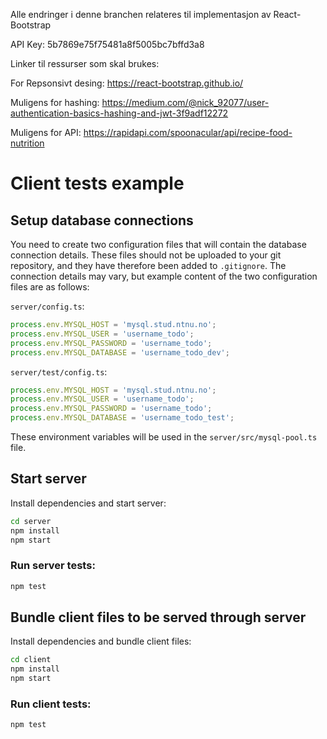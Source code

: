 Alle endringer i denne branchen relateres til implementasjon av React-Bootstrap

API Key: 5b7869e75f75481a8f5005bc7bffd3a8

Linker til ressurser som skal brukes:

For Repsonsivt desing: https://react-bootstrap.github.io/

Muligens for hashing:
https://medium.com/@nick_92077/user-authentication-basics-hashing-and-jwt-3f9adf12272

Muligens for API: https://rapidapi.com/spoonacular/api/recipe-food-nutrition

# Client tests example

## Setup database connections

You need to create two configuration files that will contain the database connection details. These
files should not be uploaded to your git repository, and they have therefore been added to
`.gitignore`. The connection details may vary, but example content of the two configuration files
are as follows:

`server/config.ts`:

```ts
process.env.MYSQL_HOST = 'mysql.stud.ntnu.no';
process.env.MYSQL_USER = 'username_todo';
process.env.MYSQL_PASSWORD = 'username_todo';
process.env.MYSQL_DATABASE = 'username_todo_dev';
```

`server/test/config.ts`:

```ts
process.env.MYSQL_HOST = 'mysql.stud.ntnu.no';
process.env.MYSQL_USER = 'username_todo';
process.env.MYSQL_PASSWORD = 'username_todo';
process.env.MYSQL_DATABASE = 'username_todo_test';
```

These environment variables will be used in the `server/src/mysql-pool.ts` file.

## Start server

Install dependencies and start server:

```sh
cd server
npm install
npm start
```

### Run server tests:

```sh
npm test
```

## Bundle client files to be served through server

Install dependencies and bundle client files:

```sh
cd client
npm install
npm start
```

### Run client tests:

```sh
npm test
```
